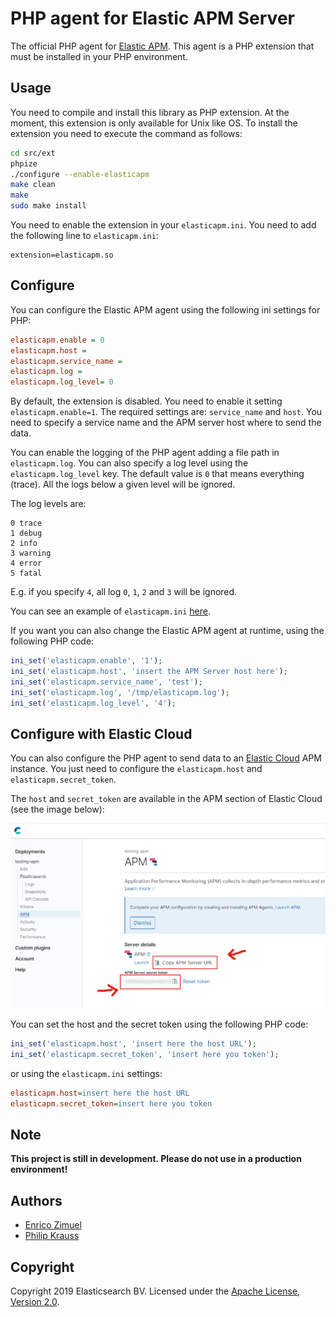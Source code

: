 # PHP agent for Elastic APM Server

The official PHP agent for [Elastic APM](https://www.elastic.co/products/apm).
This agent is a PHP extension that must be installed in your PHP environment.

## Usage

You need to compile and install this library as PHP extension.
At the moment, this extension is only available for Unix like OS.
To install the extension you need to execute the command as follows:

```bash
cd src/ext
phpize
./configure --enable-elasticapm
make clean
make
sudo make install
```

You need to enable the extension in your `elasticapm.ini`. You need to add the following
line to `elasticapm.ini`:

```
extension=elasticapm.so
```

## Configure

You can configure the Elastic APM agent using the following ini settings for PHP:

```ini
elasticapm.enable = 0
elasticapm.host =
elasticapm.service_name =
elasticapm.log =
elasticapm.log_level= 0
```

By default, the extension is disabled. You need to enable it setting `elasticapm.enable=1`.
The required settings are: `service_name` and `host`. You need to specify a
service name and the APM server host where to send the data.

You can enable the logging of the PHP agent adding a file path in `elasticapm.log`.
You can also specify a log level using the `elasticapm.log_level` key. The
default value is `0` that means everything (trace). All the logs below a given
level will be ignored.

The log levels are:
```
0 trace
1 debug
2 info
3 warning
4 error
5 fatal
```

E.g. if you specify `4`, all log `0`, `1`, `2` and `3` will be ignored.

You can see an example of `elasticapm.ini` [here](src/ext/elasticapm.ini).

If you want you can also change the Elastic APM agent at runtime, using the
following PHP code:

```php
ini_set('elasticapm.enable', '1');
ini_set('elasticapm.host', 'insert the APM Server host here');
ini_set('elasticapm.service_name', 'test');
ini_set('elasticapm.log', '/tmp/elasticapm.log');
ini_set('elasticapm.log_level', '4');
```

## Configure with Elastic Cloud

You can also configure the PHP agent to send data to an [Elastic Cloud](https://www.elastic.co/cloud/)
APM instance. You just need to configure the `elasticapm.host` and `elasticapm.secret_token`.

The `host` and `secret_token` are available in the APM section of Elastic Cloud
(see the image below):

![Elastic Cloud APM configuration](docs/elastic_cloud_apm_config.png)

You can set the host and the secret token using the following PHP code:

```php
ini_set('elasticapm.host', 'insert here the host URL');
ini_set('elasticapm.secret_token', 'insert here you token');
```

or using the `elasticapm.ini` settings:

```ini
elasticapm.host=insert here the host URL
elasticapm.secret_token=insert here you token
```

## Note

**This project is still in development. Please do not use in a production environment!**

## Authors

- [Enrico Zimuel](https://www.zimuel.it)
- [Philip Krauss](https://github.com/philkra)

## Copyright

Copyright 2019 Elasticsearch BV.
Licensed under the [Apache License, Version 2.0](LICENSE).
